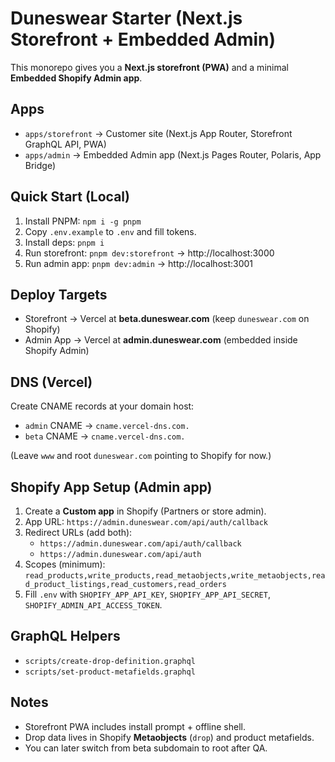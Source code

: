 # Duneswear Starter (Next.js Storefront + Embedded Admin)

This monorepo gives you a **Next.js storefront (PWA)** and a minimal **Embedded Shopify Admin app**.

## Apps
- `apps/storefront` → Customer site (Next.js App Router, Storefront GraphQL API, PWA)
- `apps/admin` → Embedded Admin app (Next.js Pages Router, Polaris, App Bridge)

## Quick Start (Local)
1) Install PNPM: `npm i -g pnpm`
2) Copy `.env.example` to `.env` and fill tokens.
3) Install deps: `pnpm i`
4) Run storefront: `pnpm dev:storefront` → http://localhost:3000
5) Run admin app: `pnpm dev:admin` → http://localhost:3001

## Deploy Targets
- Storefront → Vercel at **beta.duneswear.com** (keep `duneswear.com` on Shopify)
- Admin App → Vercel at **admin.duneswear.com** (embedded inside Shopify Admin)

## DNS (Vercel)
Create CNAME records at your domain host:
- `admin` CNAME → `cname.vercel-dns.com.`
- `beta`  CNAME → `cname.vercel-dns.com.`

(Leave `www` and root `duneswear.com` pointing to Shopify for now.)

## Shopify App Setup (Admin app)
1) Create a **Custom app** in Shopify (Partners or store admin).
2) App URL: `https://admin.duneswear.com/api/auth/callback`
3) Redirect URLs (add both):
   - `https://admin.duneswear.com/api/auth/callback`
   - `https://admin.duneswear.com/api/auth`
4) Scopes (minimum):
   `read_products,write_products,read_metaobjects,write_metaobjects,read_product_listings,read_customers,read_orders`
5) Fill `.env` with `SHOPIFY_APP_API_KEY`, `SHOPIFY_APP_API_SECRET`, `SHOPIFY_ADMIN_API_ACCESS_TOKEN`.

## GraphQL Helpers
- `scripts/create-drop-definition.graphql`
- `scripts/set-product-metafields.graphql`

## Notes
- Storefront PWA includes install prompt + offline shell.
- Drop data lives in Shopify **Metaobjects** (`drop`) and product metafields.
- You can later switch from beta subdomain to root after QA.
